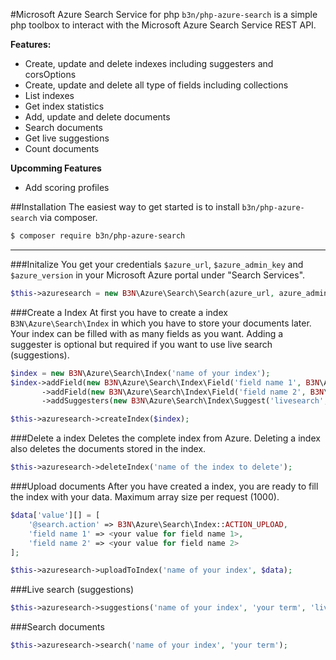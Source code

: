 #Microsoft Azure Search Service for php
`b3n/php-azure-search` is a simple php toolbox to interact with the Microsoft Azure Search Service REST API.

**Features:**
- Create, update and delete indexes including suggesters and corsOptions
- Create, update and delete all type of fields including collections
- List indexes
- Get index statistics
- Add, update and delete documents
- Search documents
- Get live suggestions
- Count documents

 **Upcomming Features**
 * Add scoring profiles

##Installation
The easiest way to get started is to install `b3n/php-azure-search` via composer.
```bash
$ composer require b3n/php-azure-search
```
---

###Initalize
You get your credentials `$azure_url`, `$azure_admin_key` and `$azure_version` in your Microsoft Azure portal under "Search Services".
```php
$this->azuresearch = new B3N\Azure\Search\Search(azure_url, azure_admin_key, azure_version);
```

###Create a Index
At first you have to create a index `B3N\Azure\Search\Index` in which you have to store your documents later. Your index can be filled with as many fields as you want. Adding a suggester is optional but required if you want to use live search (suggestions).

```php
$index = new B3N\Azure\Search\Index('name of your index');
$index->addField(new B3N\Azure\Search\Index\Field('field name 1', B3N\Azure\Search\Index\Field::TYPE_STRING, true))
       ->addField(new B3N\Azure\Search\Index\Field('field name 2', B3N\Azure\Search\Index\Field::TYPE_STRING))
       ->addSuggesters(new B3N\Azure\Search\Index\Suggest('livesearch', ['field name(s)']));

$this->azuresearch->createIndex($index);
```

###Delete a index
Deletes the complete index from Azure. Deleting a index also deletes the documents stored in the index.
```php
$this->azuresearch->deleteIndex('name of the index to delete');
```

###Upload documents
After you have created a index, you are ready to fill the index with your data. Maximum array size per request (1000).
```php
$data['value'][] = [
    '@search.action' => B3N\Azure\Search\Index::ACTION_UPLOAD,
    'field name 1' => <your value for field name 1>,
    'field name 2' => <your value for field name 2>
];

$this->azuresearch->uploadToIndex('name of your index', $data);
```

###Live search (suggestions)
```php
$this->azuresearch->suggestions('name of your index', 'your term', 'livesearch')
```

###Search documents
```php
$this->azuresearch->search('name of your index', 'your term');
```